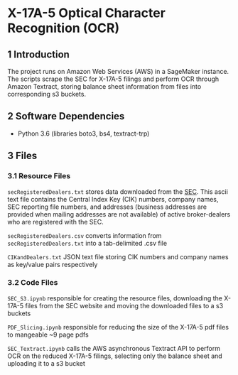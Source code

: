 # X-17A-5 Optical Character Recognition (OCR)

## 1	Introduction
The project runs on Amazon Web Services (AWS) in a SageMaker instance. The scripts scrape the SEC for X-17A-5 filings and perform OCR through Amazon Textract, storing balance sheet information from files into corresponding s3 buckets. 

## 2	Software Dependencies
*	Python 3.6 (libraries boto3, bs4, textract-trp)

## 3	Files
### 3.1 	Resource Files
`secRegisteredDealers.txt` stores data downloaded from the [SEC](https://www.sec.gov/help/foiadocsbdfoiahtm.html). This ascii text file contains the Central Index Key (CIK) numbers, company names, SEC reporting file numbers, and addresses (business addresses are provided when mailing addresses are not available) of active broker-dealers who are registered with the SEC.

`secRegisteredDealers.csv` converts information from `secRegisteredDealers.txt` into a tab-delimited .csv file

`CIKandDealers.txt` JSON text file storing CIK numbers and company names as key/value pairs respectively 

### 3.2 	Code Files
`SEC_S3.ipynb` responsible for creating the resource files, downloading the X-17A-5 files from the SEC website and moving the downloaded files to a s3 buckets

`PDF_Slicing.ipynb` responsible for reducing the size of the X-17A-5 pdf files to mangeable ~9 page pdfs

`SEC_Textract.ipynb` calls the AWS asynchronous Textract API to perform OCR on the reduced X-17A-5 filings, selecting only the balance sheet and uploading it to a s3 bucket
